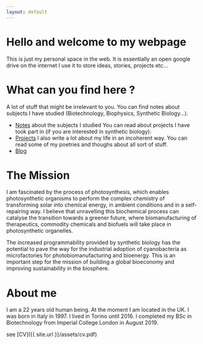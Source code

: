 ```yaml
---
layout: default
---
```


# Hello and welcome to my webpage

This is just my personal space in the web.
It is essentially an open google drive on the internet
I use it to store ideas, stories, projects etc...

# What can you find here ?
A lot of stuff that might be irrelevant to you.
You can find notes about subjects I have studied (Biotechnology, Biophysics, Synthetic Biology...).
 - [Notes](./notes/notes.html) about the subjects I studied
You can read about projects I have took part in (if you are interested in synthetic biology):
 - [Projects](./projects/projects.html)
I also write a lot about my life in an incoherent way. You can read some of my poetries and thoughs about all sort of stuff.
 - [Blog](./projects.html)
# The Mission

I am fascinated by the process of photosynthesis, which enables photosynthetic organisms to perform the complex chemistry of transforming solar into chemical energy, in ambient conditions and in a self-repairing way. I believe that unravelling this biochemical process can catalyse the transition towards a greener future, where biomanufacturing of therapeutics, commodity chemicals and biofuels will take place in photosynthetic organelles.

The increased programmability provided by synthetic biology has the potential to pave the way for the industrial adoption of cyanobacteria as microfactories for photobiomanufacturing and bioenergy. This  is an important step for the mission of building a global bioeconomy and improving sustainability in the biosphere.



# About me

I am a 22 years old human being. At the moment I am located in the UK.
I was born in Italy in 1997. I lived in Torino until 2016.
I completed my BSc in Biotechnology from Imperial College London in August 2019.

see [CV]({{ site.url }}/assets/cv.pdf)
